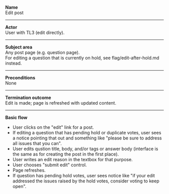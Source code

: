 **Name**  
Edit post

----

**Actor**  
User with TL3 (edit directly).

----

**Subject area**  
Any post page (e.g. question page).  
For editing a question that is currently on hold, see flag/edit-after-hold.md instead.

----

**Preconditions**  
None

----

**Termination outcome**  
Edit is made; page is refreshed with updated content.

----

**Basic flow**

- User clicks on the "edit" link for a post.
- If editing a question that has pending hold or duplicate votes, user sees a notice pointing that out and something like "please be sure to address all issues that you can".
- User edits qustion title, body, and/or tags or answer body (interface is the same as for creating the post in the first place).
- User writes an edit reason in the textbox for that purpose. 
- User chooses "submit edit" control.
- Page refreshes.
- If question has pending hold votes, user sees notice like "if your edit addressed the issues raised by the hold votes, consider voting to keep open".

